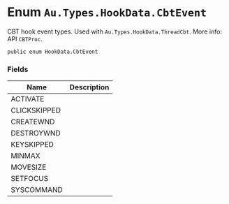 # Enum `Au.Types.HookData.CbtEvent`

CBT hook event types. Used with `Au.Types.HookData.ThreadCbt`. More info: API `CBTProc`.

```
public enum HookData.CbtEvent
```

### Fields

| Name | Description |
| --- | --- |
| ACTIVATE |  |
| CLICKSKIPPED |  |
| CREATEWND |  |
| DESTROYWND |  |
| KEYSKIPPED |  |
| MINMAX |  |
| MOVESIZE |  |
| SETFOCUS |  |
| SYSCOMMAND |  |